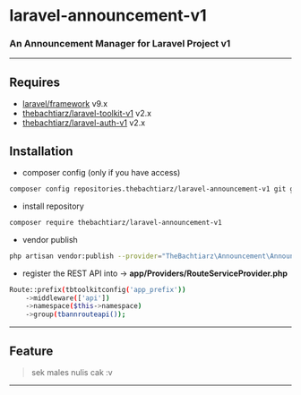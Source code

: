 # laravel-announcement-v1
### An Announcement Manager for Laravel Project v1

-------

## Requires
- [laravel/framework](https://github.com/laravel/framework/) v9.x
- [thebachtiarz/laravel-toolkit-v1](https://github.com/thebachtiarz/laravel-toolkit-v1/) v2.x
- [thebachtiarz/laravel-auth-v1](https://github.com/thebachtiarz/laravel-auth-v1/) v2.x

## Installation
- composer config (only if you have access)
```bash
composer config repositories.thebachtiarz/laravel-announcement-v1 git git@github.com:thebachtiarz/laravel-announcement-v1.git
```

- install repository
```bash
composer require thebachtiarz/laravel-announcement-v1
```

- vendor publish
``` bash
php artisan vendor:publish --provider="TheBachtiarz\Announcement\AnnouncementServiceProvider"
```

- register the REST API into -> **app/Providers/RouteServiceProvider.php**
```bash
Route::prefix(tbtoolkitconfig('app_prefix'))
    ->middleware(['api'])
    ->namespace($this->namespace)
    ->group(tbannrouteapi());
```

-------
## Feature

> sek males nulis cak :v
-------
